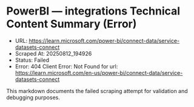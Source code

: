 # PowerBI — integrations Technical Content Summary (Error)

- URL: https://learn.microsoft.com/power-bi/connect-data/service-datasets-connect
- Scraped At: 20250812_194926
- Status: Failed
- Error: 404 Client Error: Not Found for url: https://learn.microsoft.com/en-us/power-bi/connect-data/service-datasets-connect

This markdown documents the failed scraping attempt for validation and debugging purposes.